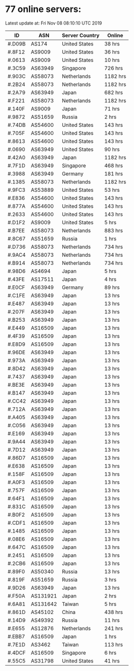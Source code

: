 # 77 online servers:

Latest update at: Fri Nov 08 08:10:10 UTC 2019

| ID | ASN | Server Country | Online |
| -- | --- | -------------- | ------ |
| #.D09B | AS174 | United States | 38 hrs |
| #.8F12 | AS9009 | United States | 36 hrs |
| #.0613 | AS9009 | United States | 10 hrs |
| #.3C59 | AS63949 | Singapore | 726 hrs |
| #.903C | AS58073 | Netherlands | 1182 hrs |
| #.2B24 | AS58073 | Netherlands | 1182 hrs |
| #.2A79 | AS63949 | Japan | 682 hrs |
| #.F221 | AS58073 | Netherlands | 1182 hrs |
| #.140F | AS9009 | Japan | 71 hrs |
| #.9872 | AS51659 | Russia | 2 hrs |
| #.74DB | AS54600 | United States | 143 hrs |
| #.705F | AS54600 | United States | 143 hrs |
| #.8613 | AS54600 | United States | 143 hrs |
| #.0690 | AS63949 | United States | 90 hrs |
| #.42A0 | AS63949 | Japan | 1182 hrs |
| #.7F1D | AS63949 | Singapore | 468 hrs |
| #.3988 | AS63949 | Germany | 181 hrs |
| #.1385 | AS58073 | Netherlands | 1182 hrs |
| #.9FC3 | AS53889 | United States | 53 hrs |
| #.E836 | AS54600 | United States | 143 hrs |
| #.877A | AS54600 | United States | 143 hrs |
| #.2633 | AS54600 | United States | 143 hrs |
| #.D1F2 | AS9009 | United States | 5 hrs |
| #.B7EE | AS58073 | Netherlands | 883 hrs |
| #.8C67 | AS51659 | Russia | 1 hrs |
| #.D736 | AS58073 | Netherlands | 734 hrs |
| #.9AC4 | AS58073 | Netherlands | 734 hrs |
| #.B914 | AS58073 | Netherlands | 734 hrs |
| #.98D6 | AS4694 | Japan | 5 hrs |
| #.43FE | AS17511 | Japan | 4 hrs |
| #.E0CF | AS63949 | Germany | 89 hrs |
| #.C1FE | AS63949 | Japan | 13 hrs |
| #.E487 | AS63949 | Japan | 13 hrs |
| #.207F | AS63949 | Japan | 13 hrs |
| #.B253 | AS63949 | Japan | 13 hrs |
| #.E449 | AS16509 | Japan | 13 hrs |
| #.4F39 | AS16509 | Japan | 13 hrs |
| #.E8D9 | AS16509 | Japan | 13 hrs |
| #.96DE | AS63949 | Japan | 13 hrs |
| #.973A | AS63949 | Japan | 13 hrs |
| #.8D42 | AS63949 | Japan | 13 hrs |
| #.7437 | AS63949 | Japan | 13 hrs |
| #.BE3E | AS63949 | Japan | 13 hrs |
| #.B147 | AS63949 | Japan | 13 hrs |
| #.CC42 | AS63949 | Japan | 13 hrs |
| #.712A | AS63949 | Japan | 13 hrs |
| #.A405 | AS63949 | Japan | 13 hrs |
| #.C056 | AS63949 | Japan | 13 hrs |
| #.E169 | AS63949 | Japan | 13 hrs |
| #.9A44 | AS63949 | Japan | 13 hrs |
| #.7D12 | AS63949 | Japan | 13 hrs |
| #.86D7 | AS16509 | Japan | 13 hrs |
| #.E638 | AS16509 | Japan | 13 hrs |
| #.158F | AS16509 | Japan | 13 hrs |
| #.A0F3 | AS16509 | Japan | 13 hrs |
| #.757F | AS16509 | Japan | 13 hrs |
| #.64F1 | AS16509 | Japan | 13 hrs |
| #.831C | AS16509 | Japan | 13 hrs |
| #.B0F2 | AS16509 | Japan | 13 hrs |
| #.CDF1 | AS16509 | Japan | 13 hrs |
| #.1485 | AS16509 | Japan | 13 hrs |
| #.08E6 | AS16509 | Japan | 13 hrs |
| #.647C | AS16509 | Japan | 13 hrs |
| #.2451 | AS16509 | Japan | 13 hrs |
| #.2CB6 | AS16509 | Japan | 13 hrs |
| #.89F0 | AS50340 | Russia | 13 hrs |
| #.819F | AS51659 | Russia | 3 hrs |
| #.9D26 | AS63949 | Japan | 13 hrs |
| #.F50A | AS131921 | Japan | 2 hrs |
| #.6A81 | AS131642 | Taiwan | 5 hrs |
| #.861D | AS45102 | China | 438 hrs |
| #.14D9 | AS49392 | Russia | 11 hrs |
| #.E655 | AS12876 | Netherlands | 241 hrs |
| #.EBB7 | AS16509 | Japan | 1 hrs |
| #.7E1D | AS3462 | Taiwan | 113 hrs |
| #.4DCF | AS16509 | Singapore | 6 hrs |
| #.55C5 | AS31798 | United States | 41 hrs |

